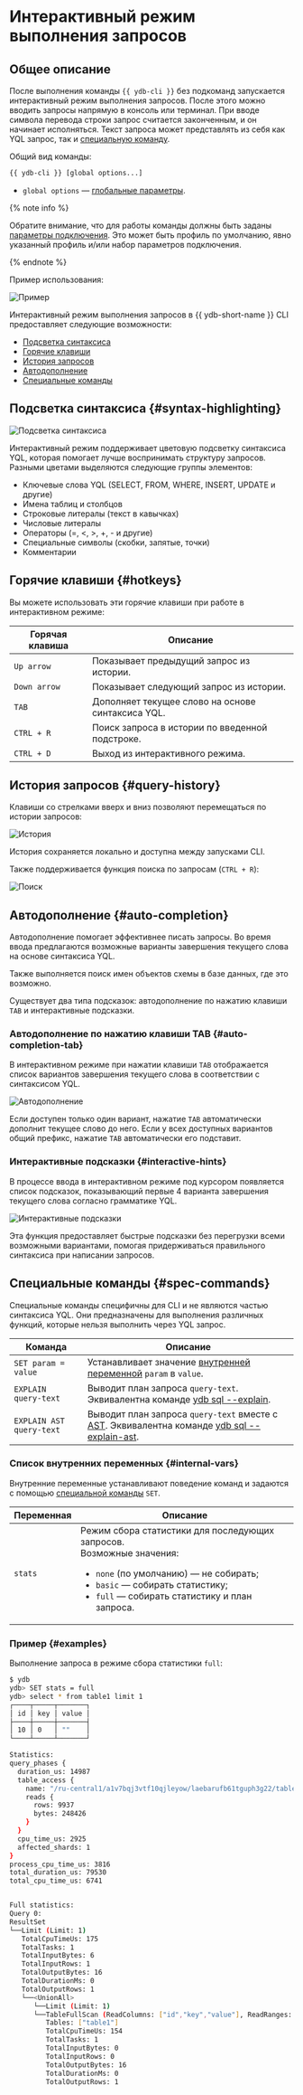 # Интерактивный режим выполнения запросов

## Общее описание

После выполнения команды `{{ ydb-cli }}` без подкоманд запускается интерактивный режим выполнения запросов. После этого можно вводить запросы напрямую в консоль или терминал. При вводе символа перевода строки запрос считается законченным, и он начинает исполняться. Текст запроса может представлять из себя как YQL запрос, так и [специальную команду](#spec-commands).

Общий вид команды:

```bash
{{ ydb-cli }} [global options...]
```

* `global options` — [глобальные параметры](commands/global-options.md).

{% note info %}

Обратите внимание, что для работы команды должны быть заданы [параметры подключения](./connect.md). Это может быть профиль по умолчанию, явно указанный профиль и/или набор параметров подключения.

{% endnote %}

Пример использования:

![Пример](_assets/general-example.gif)

Интерактивный режим выполнения запросов в {{ ydb-short-name }} CLI предоставляет следующие возможности:

* [Подсветка синтаксиса](#syntax-highlighting)
* [Горячие клавиши](#hotkeys)
* [История запросов](#query-history)
* [Автодополнение](#auto-completion)
* [Специальные команды](#spec-commands)

## Подсветка синтаксиса {#syntax-highlighting}

![Подсветка синтаксиса](_assets/highlighting.jpg)

Интерактивный режим поддерживает цветовую подсветку синтаксиса YQL, которая помогает лучше воспринимать структуру запросов. Разными цветами выделяются следующие группы элементов:

* Ключевые слова YQL (SELECT, FROM, WHERE, INSERT, UPDATE и другие)
* Имена таблиц и столбцов
* Строковые литералы (текст в кавычках)
* Числовые литералы
* Операторы (=, <, >, +, - и другие)
* Специальные символы (скобки, запятые, точки)
* Комментарии

## Горячие клавиши {#hotkeys}

Вы можете использовать эти горячие клавиши при работе в интерактивном режиме:

Горячая клавиша | Описание
---|---
`Up arrow` | Показывает предыдущий запрос из истории.
`Down arrow` | Показывает следующий запрос из истории.
`TAB` | Дополняет текущее слово на основе синтаксиса YQL.
`CTRL + R` | Поиск запроса в истории по введенной подстроке.
`CTRL + D` | Выход из интерактивного режима.

## История запросов {#query-history}

Клавиши со стрелками вверх и вниз позволяют перемещаться по истории запросов:

![История](_assets/history.gif)

История сохраняется локально и доступна между запусками CLI.

Также поддерживается функция поиска по запросам (`CTRL + R`):

![Поиск](_assets/history-search.gif)

## Автодополнение {#auto-completion}

Автодополнение помогает эффективнее писать запросы. Во время ввода предлагаются возможные варианты завершения текущего слова на основе синтаксиса YQL.

Также выполняется поиск имен объектов схемы в базе данных, где это возможно.

Существует два типа подсказок: автодополнение по нажатию клавиши `TAB` и интерактивные подсказки.

### Автодополнение по нажатию клавиши TAB {#auto-completion-tab}

В интерактивном режиме при нажатии клавиши `TAB` отображается список вариантов завершения текущего слова в соответствии с синтаксисом YQL.

![Автодополнение](_assets/candidates.gif)

Если доступен только один вариант, нажатие `TAB` автоматически дополнит текущее слово до него.
Если у всех доступных вариантов общий префикс, нажатие `TAB` автоматически его подставит.

### Интерактивные подсказки {#interactive-hints}

В процессе ввода в интерактивном режиме под курсором появляется список подсказок, показывающий первые 4 варианта завершения текущего слова согласно грамматике YQL.

![Интерактивные подсказки](_assets/hints.gif)

Эта функция предоставляет быстрые подсказки без перегрузки всеми возможными вариантами, помогая придерживаться правильного синтаксиса при написании запросов.

## Специальные команды {#spec-commands}

Специальные команды специфичны для CLI и не являются частью синтаксиса YQL. Они предназначены для выполнения различных функций, которые нельзя выполнить через YQL запрос.

Команда | Описание
---|---
`SET param = value` | Устанавливает значение [внутренней переменной](#internal-vars) `param` в `value`.
`EXPLAIN query-text` | Выводит план запроса `query-text`. Эквивалентна команде [ydb sql --explain](sql.md).
`EXPLAIN AST query-text` | Выводит план запроса `query-text` вместе с [AST](commands/explain-plan.md). Эквивалентна команде [ydb sql --explain-ast](sql.md).

### Список внутренних переменных {#internal-vars}

Внутренние переменные устанавливают поведение команд и задаются с помощью [специальной команды](#spec-commands) `SET`.

Переменная | Описание
---|---
`stats` | Режим сбора статистики для последующих запросов.<br/>Возможные значения:<ul><li>`none` (по умолчанию) — не собирать;</li><li>`basic` — собирать статистику;</li><li>`full` — собирать статистику и план запроса.</li></ul>

### Пример {#examples}

Выполнение запроса в режиме сбора статистики `full`:

```bash
$ ydb
ydb> SET stats = full
ydb> select * from table1 limit 1
┌────┬─────┬───────┐
│ id │ key │ value │
├────┼─────┼───────┤
│ 10 │ 0   │ ""    │
└────┴─────┴───────┘

Statistics:
query_phases {
  duration_us: 14987
  table_access {
    name: "/ru-central1/a1v7bqj3vtf10qjleyow/laebarufb61tguph3g22/table1"
    reads {
      rows: 9937
      bytes: 248426
    }
  }
  cpu_time_us: 2925
  affected_shards: 1
}
process_cpu_time_us: 3816
total_duration_us: 79530
total_cpu_time_us: 6741


Full statistics:
Query 0:
ResultSet
└──Limit (Limit: 1)
   TotalCpuTimeUs: 175
   TotalTasks: 1
   TotalInputBytes: 6
   TotalInputRows: 1
   TotalOutputBytes: 16
   TotalDurationMs: 0
   TotalOutputRows: 1
   └──<UnionAll>
      └──Limit (Limit: 1)
      └──TableFullScan (ReadColumns: ["id","key","value"], ReadRanges: ["key (-∞, +∞)"], Table: impex_table)
         Tables: ["table1"]
         TotalCpuTimeUs: 154
         TotalTasks: 1
         TotalInputBytes: 0
         TotalInputRows: 0
         TotalOutputBytes: 16
         TotalDurationMs: 0
         TotalOutputRows: 1
```
